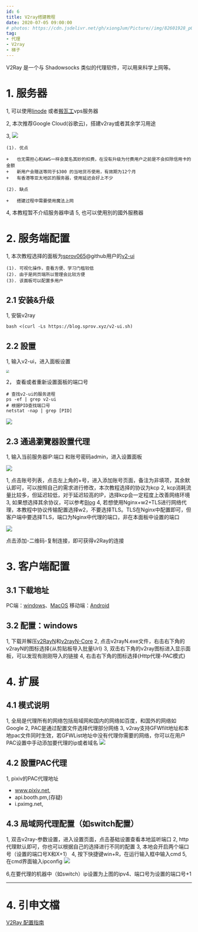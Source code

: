 ```yaml
---
id: 6
title: V2ray搭建教程
date: 2020-07-05 09:00:00
# photos: https://cdn.jsdelivr.net/gh/xiongJum/Picture//img/82601928_p0.jpg
tag: 
- 代理
- V2ray
- 梯子
---
```


V2Ray 是一个与 Shadowsocks 类似的代理软件，可以用来科学上网等。

<!--more-->

# 1. 服务器

1, 可以使用[linode](https://www.linode.com/) 或者[搬瓦工](https://bandwagonhost.cn/)vps服务器

2, 本次推荐Google Cloud(谷歌云)，搭建v2ray或者其余学习用途

3, ![](https://cdn.jsdelivr.net/gh/xiongJum/Picture/img/scr_GoogleCloud.png)

    (1). 优点

    +   也无需担心和AWS一样会莫名其妙的扣费，在没有升级为付费用户之前是不会扣除信用卡的金额
    +   新用户会赠送等同于$300 的当地货币使用，有效期为12个月
    +   有香港等亚太地区的服务器，使用延迟会好上不少

    (2). 缺点

    +   搭建过程中需要使用魔法上网

4, 本教程暂不介绍服务器申请
5, 也可以使用別的國外服務器

# 2. 服务端配置

1, 本次教程选择的面板为[sprov065](https://github.com/sprov065)@github用户的[v2-ui](https://github.com/sprov065/v2-ui) 

    (1). 可视化操作，查看方便、学习门槛较低
    (2). 由于是网页端所以管理会比较方便
    (3). 该面板可以配置多用户

## 2.1 安装&升级

1, 安裝v2ray
```
bash <(curl -Ls https://blog.sprov.xyz/v2-ui.sh)
```

## 2.2 設置

1, 输入v2-ui，进入面板设置

<img src="https://cdn.jsdelivr.net/gh/xiongJum/Picture/scr/03.png" style="zoom:50%;" />

2， 查看或者重新设置面板的端口号

```shell
# 查找v2-ui的服务进程
ps -ef | grep v2-ui
# 根据PID查找端口号
netstat -nap | grep [PID]
```

![](https://cdn.jsdelivr.net/gh/xiongJum/Picture/Scr/03.png)

## 2.3 通過瀏覽器設置代理
1, 输入当前服务器IP:端口 和账号密码admin，进入设置面板

![](https://cdn.jsdelivr.net/gh/xiongJum/Picture/Scr/04.png)

1, 点击账号列表，点击左上角的+号，进入添加账号页面，备注为非填项，其余默认即可，可以按照自己的需求进行修改，本次教程选择的协议为kcp
2, kcp消耗流量比较多，但延迟较低，对于延迟较高的IP，选择kcp会一定程度上改善网络环境
3, 如果想选择其余协议，可以参考[Blog](https://toutyrater.github.io/advanced/wss_and_web.html)
4, 若想使用Nginx+w2+TLS进行网络代理，本教程中协议传输配置选择w2，不要选择TLS。TLS在Nginx中配置即可，但客户端中要选择TLS，端口为Nginx中代理的端口，非在本面板中设置的端口

![](https://cdn.jsdelivr.net/gh/xiongJum/Picture/Scr/05.png)

点击添加-二维码-复制连接，即可获得v2Ray的连接

# 3. 客户端配置

## 3.1 下载地址
PC端：[windows](https://github.com/2dust/v2rayN/releases)、[MacOS](https://github.com/Cenmrev/V2RayX/releases)
移动端：[Android](https://github.com/2dust/v2rayNG/releases)

## 3.2 配置：windows
1, 下载并解压[v2RayN](https://github.com/2dust/v2rayN/releases/download/3.19/v2rayN.zip)和[v2rayN-Core](https://github.com/2dust/v2rayN/releases/download/3.19/v2rayN-Core.zip)
2, 点击v2rayN.exe文件，右击右下角的v2rayN的图标选择{从剪贴板导入批量Url}
3, 双击右下角的v2ray图标进入显示面板，可以发现有刚刚导入的链接
4, 右击右下角的图标选择{Http代理-PAC模式}


# 4. 扩展

## 4.1 模式说明
1, 全局是代理所有的网络包括局域网和国内的网络如百度，和国外的网络如Google
2, PAC是通过配置文件选择代理部分网络
3, v2ray支持GFWfilt地址和本地pac文件同时生效，若GFWList地址中没有代理你需要的网络，你可以在用户PAC设置中手动添加要代理的ip或者域名
![](https://cdn.jsdelivr.net/gh/xiongJum/Picture//Scr/08.png)

## 4.2 設置PAC代理
1, pixiv的PAC代理地址
+ www.pixiv.net,
+ api.booth.pm,(存疑)
+ i.pximg.net,

## 4.3 局域网代理配置（如switch配置）
1, 双击v2ray-参数设置，进入设置页面，点击基础设置查看本地监听端口
2, http代理默认即可，你也可以根据自己的选择进行不同的配置
3, 本地会开启两个端口号（设置的端口号X和X+1）
4, 按下快捷键win+R，在运行输入框中输入cmd
5, 在cmd界面输入ipconfig
   ![](https://cdn.jsdelivr.net/gh/xiongJum/Picture//Scr/09.png)

6,在要代理的机器中（如switch）ip设置为上图的ipv4、端口号为设置的端口号+1


----
# 4. 引申文檔
[V2Ray 配置指南](https://selierlin.github.io/v2ray/)
